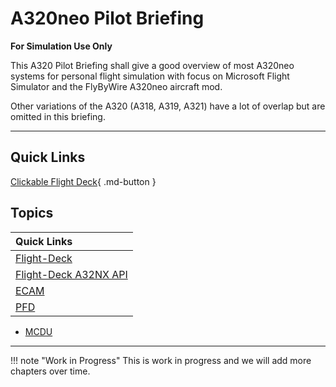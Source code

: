 <link rel="stylesheet" href="../../../stylesheets/toc-tables.css">

# A320neo Pilot Briefing

**For Simulation Use Only**

This A320 Pilot Briefing shall give a good overview of most A320neo
systems for personal flight simulation with focus on Microsoft Flight
Simulator and the FlyByWire A320neo aircraft mod.

Other variations of the A320 (A318, A319, A321) have a lot of overlap
but are omitted in this briefing.

---

## Quick Links

[Clickable Flight Deck](flight-deck/index.md){ .md-button }

##  Topics

| Quick Links                           |
| :-----                                |
| [Flight-Deck](flight-deck/index.md)   |
| [Flight-Deck A32NX API](../../fbw-a32nx/a32nx-api/a32nx-flightdeck-api.md) |
| [ECAM](ecam/index.md)                 |
| [PFD](pfd/index.md)                   |
<!--- [ND](nd/index.md)-->
- [MCDU](mcdu/index.md)

---

!!! note "Work in Progress"
    This is work in progress and we will add more chapters over time.
